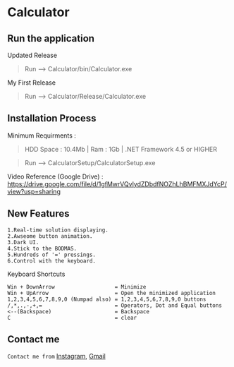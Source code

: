 # Calculator
Run the application
-----
Updated Release
  >Run --> Calculator/bin/Calculator.exe

My First Release
  >Run --> Calculator/Release/Calculator.exe

Installation Process
---
Minimum Requirments :
  >HDD Space : 10.4Mb |
  >Ram       : 1Gb |
  >.NET Framework 4.5 or HIGHER
 
  >Run --> CalculatorSetup/CalculatorSetup.exe

Video Reference (Google Drive) : https://drive.google.com/file/d/1gfMwrVQvlydZDbdfNOZhLhBMFMXJdYcP/view?usp=sharing

New Features
-----
```
1.Real-time solution displaying.
2.Awseome button animation.
3.Dark UI.
4.Stick to the BODMAS.
5.Hundreds of '=' pressings.
6.Control with the keyboard.
```

Keyboard Shortcuts
```
Win + DownArrow                   = Minimize
Win + UpArrow                     = Open the minimized application
1,2,3,4,5,6,7,8,9,0 (Numpad also) = 1,2,3,4,5,6,7,8,9,0 buttons
/,*,.,-,+,=                       = Operators, Dot and Equal buttons
<--(Backspace)                    = Backspace
C                                 = clear
```
Contact me
-----
```Contact me from``` <a href="www.instagram.com/___thul___/">Instagram</a>, <a href="mailto:thulanabaji@gmail.com">Gmail</a>
